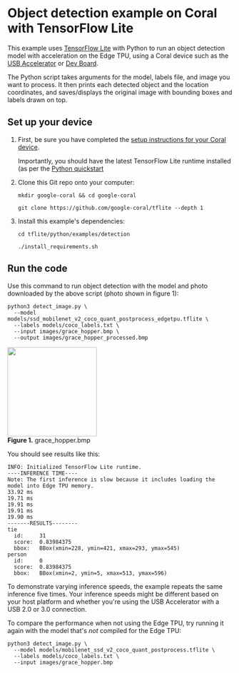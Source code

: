 # Object detection example on Coral with TensorFlow Lite

This example uses [TensorFlow Lite](https://tensorflow.org/lite) with Python
to run an object detection model with acceleration on the Edge TPU, using a
Coral device such as the
[USB Accelerator](https://coral.withgoogle.com/products/accelerator) or
[Dev Board](https://coral.withgoogle.com/products/dev-board).

The Python script takes arguments for the model, labels file, and image
you want to process. It then prints each detected object and the location
coordinates, and saves/displays the original image with bounding boxes and
labels drawn on top.

## Set up your device

1.  First, be sure you have completed the [setup instructions for your Coral
    device](https://coral.withgoogle.com/docs/accelerator/get-started/).

    Importantly, you should have the latest TensorFlow Lite runtime installed
    (as per the [Python quickstart](
    https://www.tensorflow.org/lite/guide/python)

2.  Clone this Git repo onto your computer:

    ```
    mkdir google-coral && cd google-coral

    git clone https://github.com/google-coral/tflite --depth 1
    ```

3.  Install this example's dependencies:

    ```
    cd tflite/python/examples/detection

    ./install_requirements.sh
    ```

## Run the code

Use this command to run object detection with the model and photo
downloaded by the above script (photo shown in figure 1):

```
python3 detect_image.py \
  --model models/ssd_mobilenet_v2_coco_quant_postprocess_edgetpu.tflite \
  --labels models/coco_labels.txt \
  --input images/grace_hopper.bmp \
  --output images/grace_hopper_processed.bmp
```

<img width="200"
     src="https://github.com/google-coral/edgetpu/raw/master/test_data/grace_hopper.bmp" />
<br><b>Figure 1.</b> grace_hopper.bmp

You should see results like this:

```
INFO: Initialized TensorFlow Lite runtime.
----INFERENCE TIME----
Note: The first inference is slow because it includes loading the model into Edge TPU memory.
33.92 ms
19.71 ms
19.91 ms
19.91 ms
19.90 ms
-------RESULTS--------
tie
  id:     31
  score:  0.83984375
  bbox:   BBox(xmin=228, ymin=421, xmax=293, ymax=545)
person
  id:     0
  score:  0.83984375
  bbox:   BBox(xmin=2, ymin=5, xmax=513, ymax=596)
```

To demonstrate varying inference speeds, the example repeats the same inference
five times. Your inference speeds might be different based on your host platform
and whether you're using the USB Accelerator with a USB 2.0 or 3.0 connection.

To compare the performance when not using the Edge TPU, try
running it again with the model that's *not* compiled for the Edge TPU:

```
python3 detect_image.py \
  --model models/mobilenet_ssd_v2_coco_quant_postprocess.tflite \
  --labels models/coco_labels.txt \
  --input images/grace_hopper.bmp
```

